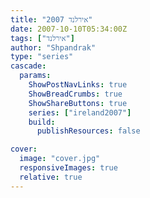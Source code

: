 ```yaml
---
title: "אירלנד 2007"
date: 2007-10-10T05:34:00Z
tags: ["אירלנד"]
author: "Shpandrak"
type: "series"
cascade:
  params:
    ShowPostNavLinks: true
    ShowBreadCrumbs: true
    ShowShareButtons: true
    series: ["ireland2007"]
    build:
      publishResources: false

cover:
  image: "cover.jpg"
  responsiveImages: true
  relative: true
---
```

